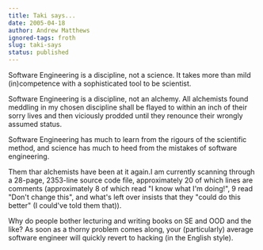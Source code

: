 ```yaml
---
title: Taki says...
date: 2005-04-18
author: Andrew Matthews
ignored-tags: froth
slug: taki-says
status: published
---
```


Software Engineering is a discipline, not a science. It takes more than mild (in)competence with a sophisticated tool to be scientist.

Software Engineering is a discipline, not an alchemy. All alchemists found meddling in my chosen discipline shall be flayed to within an inch of their sorry lives and then viciously prodded until they renounce their wrongly assumed status.

Software Engineering has much to learn from the rigours of the scientific method, and science has much to heed from the mistakes of software engineering.

Them thar alchemists have been at it again.I am currently scanning through a 28-page, 2353-line source code file, approximately 20 of which lines are comments (approximately 8 of which read "I know what I'm doing!", 9 read "Don't change this", and what's left over insists that they "could do this better" (I could've told them that)).

Why do people bother lecturing and writing books on SE and OOD and the like? As soon as a thorny problem comes along, your (particularly) average software engineer will quickly revert to hacking (in the English style).
